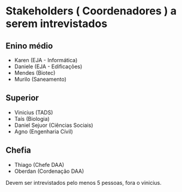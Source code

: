 # Stakeholders ( Coordenadores ) a serem intrevistados

## Enino médio
- Karen (EJA - Informática)
- Daniele (EJA - Edificações)
- Mendes (Biotec)
- Murilo (Saneamento)
## Superior
- Vinicius (TADS)
- Taís (Biologia)
- Daniel Sejuor (Ciências Sociais)
- Agno (Engenharia Cívil)
## Chefia
- Thiago (Chefe DAA)
- Oberdan (Cordenação DAA)

Devem ser intrevistados pelo menos 5 pessoas, fora o vinicius.
